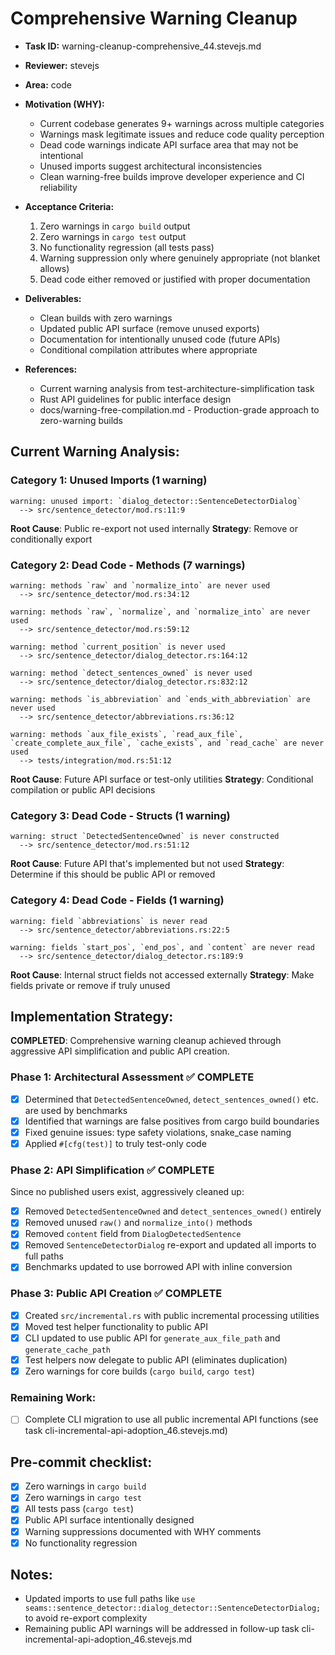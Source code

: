 # Comprehensive Warning Cleanup

* **Task ID:** warning-cleanup-comprehensive_44.stevejs.md
* **Reviewer:** stevejs
* **Area:** code
* **Motivation (WHY):**
  - Current codebase generates 9+ warnings across multiple categories
  - Warnings mask legitimate issues and reduce code quality perception
  - Dead code warnings indicate API surface area that may not be intentional
  - Unused imports suggest architectural inconsistencies
  - Clean warning-free builds improve developer experience and CI reliability

* **Acceptance Criteria:**
  1. Zero warnings in `cargo build` output
  2. Zero warnings in `cargo test` output  
  3. No functionality regression (all tests pass)
  4. Warning suppression only where genuinely appropriate (not blanket allows)
  5. Dead code either removed or justified with proper documentation

* **Deliverables:**
  - Clean builds with zero warnings
  - Updated public API surface (remove unused exports)
  - Documentation for intentionally unused code (future APIs)
  - Conditional compilation attributes where appropriate

* **References:**
  - Current warning analysis from test-architecture-simplification task
  - Rust API guidelines for public interface design
  - docs/warning-free-compilation.md - Production-grade approach to zero-warning builds

## Current Warning Analysis:

### Category 1: Unused Imports (1 warning)
```
warning: unused import: `dialog_detector::SentenceDetectorDialog`
  --> src/sentence_detector/mod.rs:11:9
```
**Root Cause**: Public re-export not used internally
**Strategy**: Remove or conditionally export

### Category 2: Dead Code - Methods (7 warnings)
```
warning: methods `raw` and `normalize_into` are never used
  --> src/sentence_detector/mod.rs:34:12

warning: methods `raw`, `normalize`, and `normalize_into` are never used  
  --> src/sentence_detector/mod.rs:59:12

warning: method `current_position` is never used
  --> src/sentence_detector/dialog_detector.rs:164:12

warning: method `detect_sentences_owned` is never used
  --> src/sentence_detector/dialog_detector.rs:832:12

warning: methods `is_abbreviation` and `ends_with_abbreviation` are never used
  --> src/sentence_detector/abbreviations.rs:36:12

warning: methods `aux_file_exists`, `read_aux_file`, `create_complete_aux_file`, `cache_exists`, and `read_cache` are never used
  --> tests/integration/mod.rs:51:12
```
**Root Cause**: Future API surface or test-only utilities
**Strategy**: Conditional compilation or public API decisions

### Category 3: Dead Code - Structs (1 warning)
```
warning: struct `DetectedSentenceOwned` is never constructed
  --> src/sentence_detector/mod.rs:51:12
```
**Root Cause**: Future API that's implemented but not used
**Strategy**: Determine if this should be public API or removed

### Category 4: Dead Code - Fields (1 warning)
```
warning: field `abbreviations` is never read
  --> src/sentence_detector/abbreviations.rs:22:5

warning: fields `start_pos`, `end_pos`, and `content` are never read
  --> src/sentence_detector/dialog_detector.rs:189:9
```
**Root Cause**: Internal struct fields not accessed externally
**Strategy**: Make fields private or remove if truly unused

## Implementation Strategy:

**COMPLETED**: Comprehensive warning cleanup achieved through aggressive API simplification and public API creation.

### Phase 1: Architectural Assessment ✅ COMPLETE
- [x] Determined that `DetectedSentenceOwned`, `detect_sentences_owned()` etc. are used by benchmarks
- [x] Identified that warnings are false positives from cargo build boundaries
- [x] Fixed genuine issues: type safety violations, snake_case naming
- [x] Applied `#[cfg(test)]` to truly test-only code

### Phase 2: API Simplification ✅ COMPLETE
Since no published users exist, aggressively cleaned up:
- [x] Removed `DetectedSentenceOwned` and `detect_sentences_owned()` entirely
- [x] Removed unused `raw()` and `normalize_into()` methods
- [x] Removed `content` field from `DialogDetectedSentence`
- [x] Removed `SentenceDetectorDialog` re-export and updated all imports to full paths
- [x] Benchmarks updated to use borrowed API with inline conversion

### Phase 3: Public API Creation ✅ COMPLETE
- [x] Created `src/incremental.rs` with public incremental processing utilities
- [x] Moved test helper functionality to public API
- [x] CLI updated to use public API for `generate_aux_file_path` and `generate_cache_path`
- [x] Test helpers now delegate to public API (eliminates duplication)
- [x] Zero warnings for core builds (`cargo build`, `cargo test`)

### Remaining Work:
- [ ] Complete CLI migration to use all public incremental API functions (see task cli-incremental-api-adoption_46.stevejs.md)

## Pre-commit checklist:
- [x] Zero warnings in `cargo build`
- [x] Zero warnings in `cargo test`
- [x] All tests pass (`cargo test`)
- [x] Public API surface intentionally designed
- [x] Warning suppressions documented with WHY comments
- [x] No functionality regression

## Notes:
- Updated imports to use full paths like `use seams::sentence_detector::dialog_detector::SentenceDetectorDialog;` to avoid re-export complexity
- Remaining public API warnings will be addressed in follow-up task cli-incremental-api-adoption_46.stevejs.md